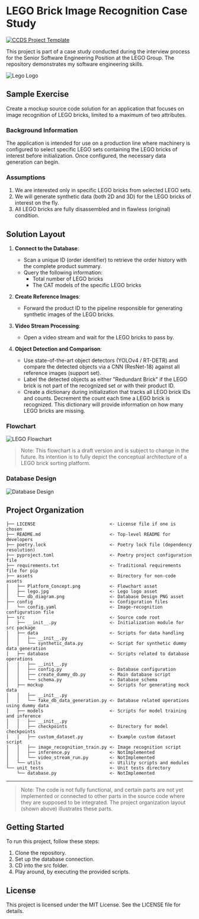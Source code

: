 # LEGO Brick Image Recognition Case Study

[![CCDS Project Template](https://img.shields.io/badge/CCDS-Project%20template-328F97?logo=cookiecutter)](https://cookiecutter-data-science.drivendata.org/)

This project is part of a case study conducted during the interview process for the Senior Software Engineering Position at the LEGO Group. The repository demonstrates my software engineering skills.

![Lego Logo](/assets/lego.jpeg)

## Sample Exercise

Create a mockup source code solution for an application that focuses on image recognition of LEGO bricks, limited to a maximum of two attributes.

### Background Information

The application is intended for use on a production line where machinery is configured to select specific LEGO sets containing the LEGO bricks of interest before initialization. Once configured, the necessary data generation can begin.

### Assumptions

1. We are interested only in specific LEGO bricks from selected LEGO sets.
2. We will generate synthetic data (both 2D and 3D) for the LEGO bricks of interest on the fly.
3. All LEGO bricks are fully disassembled and in flawless (original) condition.

## Solution Layout

1. **Connect to the Database**:
   - Scan a unique ID (order identifier) to retrieve the order history with the complete product summary.
   - Query the following information:
     - Total number of LEGO bricks
     - The CAT models of the specific LEGO bricks

2. **Create Reference Images**:
   - Forward the product ID to the pipeline responsible for generating synthetic images of the LEGO bricks.

3. **Video Stream Processing**:
   - Open a video stream and wait for the LEGO bricks to pass by.

4. **Object Detection and Comparison**:
   - Use state-of-the-art object detectors (YOLOv4 / RT-DETR) and compare the detected objects via a CNN (ResNet-18) against all reference images (support set).
   - Label the detected objects as either "Redundant Brick" if the LEGO brick is not part of the recognized set or with their product ID.
   - Create a dictionary during initialization that tracks all LEGO brick IDs and counts. Decrement the count each time a LEGO brick is recognized. This dictionary will provide information on how many LEGO bricks are missing.

### Flowchart

![LEGO Flowchart](/assets/Platform_Concept.png)

> Note: This flowchart is a draft version and is subject to change in the future. Its intention is to fully depict the conceptual architecture of a LEGO brick sorting platform.

### Database Design

![Database Design](/assets/db_diagram.png)

## Project Organization

```text
├── LICENSE                            <- License file if one is chosen
├── README.md                          <- Top-level README for developers
├── poetry.lock                        <- Poetry lock file (dependency resolution)
├── pyproject.toml                     <- Poetry project configuration file
├── requirements.txt                   <- Traditional requirements file for pip
├── assets                             <- Directory for non-code assets
│   ├── Platform_Concept.png           <- Flowchart asset
│   ├── lego.jpg                       <- Lego logo asset
│   └── db_diagram.png                 <- Database Design PNG asset
├── config                             <- Configuration files
│   └── config.yaml                    <- Image-recognition configuration file
├── src                                <- Source code root
│   ├── __init__.py                    <- Initialization module for src package
│   ├── data                           <- Scripts for data handling
│   │   ├── __init__.py
│   │   └── synthetic_data.py          <- Script for synthetic dummy data generation
│   ├── database                       <- Scripts related to database operations
│   │   ├── __init__.py
│   │   ├── config.py                  <- Database configuration
│   │   ├── create_dummy_db.py         <- Main database script
│   │   └── schema.py                  <- Database schema
│   ├── mockup                         <- Scripts for generating mock data
│   │   ├── __init__.py
│   │   └── fake_db_data_generation.py <- Database related operations using dummy data
│   ├── models                         <- Scripts for model training and inference
│   │   ├── __init__.py
│   │   ├── checkpoints                <- Directory for model checkpoints
│   │   ├── custom_dataset.py          <- Example custom dataset script
│   │   ├── image_recognition_train.py <- Image recognition script
│   │   ├── inference.py               <- NotImplemented
│   │   └── video_stream_run.py        <- NotImplemented
│   └── utils                          <- Utility scripts and modules
└── unit_tests                         <- Unit tests directory
    └── database.py                    <- NotImplemented

```

--------

> Note: The code is not fully functional, and certain parts are not yet implemented
> or connected to other parts in the source code where they are supposed to be integrated.
> The project organization layout (shown above) illustrates these parts.

## Getting Started

To run this project, follow these steps:

1. Clone the repository.
2. Set up the database connection.
3. CD into the src folder.
4. Play around, by executing the provided scripts.

## License

This project is licensed under the MIT License. See the LICENSE file for details.
